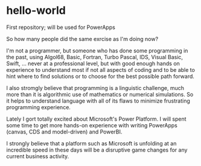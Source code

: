 # hello-world
First repository; will be used for PowerApps

So how many people did the same exrcise as I'm doing now?

I'm not a programmer, but someone who has done some programming in the past, using Algol68, Basic, Fortran, Turbo Pascal, IDS, Visual Basic, Swift, ... never at a professional level, but with good enough hands on experience to understand most if not all aspects of coding and to be able to hint where to find solutions or to choose for the best possible path forward.

I also stromgly believe that programming is a linguistic challenge, much more than it is algorithmic use of mathematics or numerical simulations. So it helps to understand language with all of its flaws to minimize frustrating programming experience.

Lately I gort totally excited about Microsoft's Power Platform. I will spent some time to get more hands-on experience with writing PowerApps (canvas, CDS and model-driven) and PowerBI.

I strongly believe that a platform such as Microsoft is unfolding at an incredible speed in these days will be a disruptive game changes for any current business activity.
